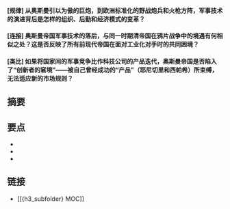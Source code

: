 #### [规律] 从奥斯曼引以为傲的巨炮，到欧洲标准化的野战炮兵和火枪方阵，军事技术的演进背后是怎样的组织、后勤和经济模式的变革？


#### [连接] 奥斯曼帝国军事技术的落后，与同一时期清帝国在鸦片战争中的境遇有何相似之处？这是否反映了所有前现代帝国在面对工业化对手时的共同困境？


#### [类比] 如果将国家间的军事竞争比作科技公司的产品迭代，奥斯曼帝国是否陷入了“创新者的窘境”——被自己曾经成功的“产品”（耶尼切里和西帕希）所束缚，无法适应新的市场规则？


## 摘要


## 要点

- 
- 
- 

## 链接

- [[{h3_subfolder} MOC]]

